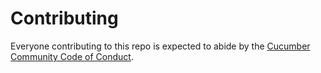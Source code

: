 # Contributing

Everyone contributing to this repo is expected to abide by the [Cucumber Community Code of Conduct](https://cucumber.io/conduct).
